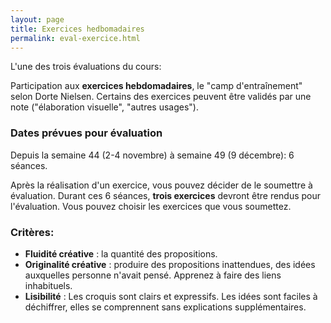 ```yaml
---
layout: page
title: Exercices hedbomadaires
permalink: eval-exercice.html
---
```


L'une des trois évaluations du cours:

Participation aux **exercices hebdomadaires**, le  "camp d'entraînement" selon Dorte Nielsen. Certains des exercices peuvent être validés par une note ("élaboration visuelle", "autres usages"). 

### Dates prévues pour évaluation

Depuis la semaine 44 (2-4 novembre) à semaine 49 (9 décembre): 6 séances.

Après la réalisation d'un exercice, vous pouvez décider de le soumettre à évaluation. Durant ces 6 séances, **trois exercices** devront être rendus pour l'évaluation. Vous pouvez choisir les exercices que vous soumettez.

### Critères: 

- **Fluidité créative** : la quantité des propositions.
- **Originalité créative** : produire des propositions inattendues, des idées auxquelles personne n'avait pensé. Apprenez à faire des liens inhabituels.
- **Lisibilité** : Les croquis sont clairs et expressifs. Les idées sont faciles à déchiffrer, elles se comprennent sans explications supplémentaires.
